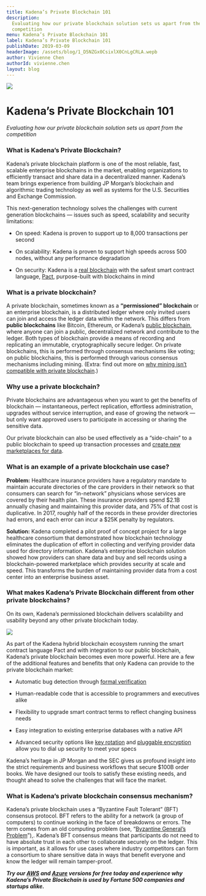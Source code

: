 ```yaml
---
title: Kadena’s Private Blockchain 101
description:
  Evaluating how our private blockchain solution sets us apart from the
  competition
menu: Kadena’s Private Blockchain 101
label: Kadena’s Private Blockchain 101
publishDate: 2019-03-09
headerImage: /assets/blog/1_D5NZGx0CsixlX0CnLgCRLA.wepb
author: Vivienne Chen
authorId: vivienne.chen
layout: blog
---
```


![](/assets/blog/1_D5NZGx0CsixlX0CnLgCRLA.wepb)

# Kadena’s Private Blockchain 101

_Evaluating how our private blockchain solution sets us apart from the
competition_

### What is Kadena’s Private Blockchain?

Kadena’s private blockchain platform is one of the most reliable, fast, scalable
enterprise blockchains in the market, enabling organizations to efficiently
transact and share data in a decentralized manner. Kadena’s team brings
experience from building JP Morgan’s blockchain and algorithmic trading
technology as well as systems for the U.S. Securities and Exchange Commission.

This next-generation technology solves the challenges with current generation
blockchains — issues such as speed, scalability and security limitations:

- On speed: Kadena is proven to support up to 8,000 transactions per second

- On scalability: Kadena is proven to support high speeds across 500 nodes,
  without any performance degradation

- On security: Kadena is a
  [real blockchain](https://www.coindesk.com/evolution-kadena-first-real-private-blockchain)
  with the safest smart contract language,
  [Pact](/blogchain/2019/safer-smarter-contracts-with-pact-2019-02-20),
  purpose-built with blockchains in mind

### What is a private blockchain?

A private blockchain, sometimes known as a **“permissioned” blockchain** or an
enterprise blockchain, is a distributed ledger where only invited users can join
and access the ledger data within the network. This differs from **public
blockchains** like Bitcoin, Ethereum, or Kadena’s
[public blockchain](/blogchain/2019/all-about-chainweb-101-and-faqs-2019-02-01),
where anyone can join a public, decentralized network and contribute to the
ledger. Both types of blockchain provide a means of recording and replicating an
immutable, cryptographically secure ledger. On private blockchains, this is
performed through consensus mechanisms like voting; on public blockchains, this
is performed through various consensus mechanisms including mining. (Extra: find
out more on
[why mining isn’t compatible with private blockchain](/blogchain/2019/why-mining-private-blockchains-dont-mix-2019-02-06).)

### Why use a private blockchain?

Private blockchains are advantageous when you want to get the benefits of
blockchain — instantaneous, perfect replication, effortless administration,
upgrades without service interruption, and ease of growing the network — but
only want approved users to participate in accessing or sharing the sensitive
data.

Our private blockchain can also be used effectively as a “side-chain” to a
public blockchain to speed up transaction processes and
[create new marketplaces for data](/blogchain/2018/blockchain-future-smart-contract-sharing-economy-2018-12-17).

### What is an example of a private blockchain use case?

**Problem:** Healthcare insurance providers have a regulatory mandate to
maintain accurate directories of the care providers in their network so that
consumers can search for “in-network” physicians whose services are covered by
their health plan. These insurance providers spend $2.1B annually chasing and
maintaining this provider data, and 75% of that cost is duplicative. In 2017,
roughly half of the records in these provider directories had errors, and each
error can incur a $25K penalty by regulators.

**Solution:** Kadena completed a pilot proof of concept project for a large
healthcare consortium that demonstrated how blockchain technology eliminates the
duplication of effort in collecting and verifying provider data used for
directory information. Kadena’s enterprise blockchain solution showed how
providers can share data and buy and sell records using a blockchain-powered
marketplace which provides security at scale and speed. This transforms the
burden of maintaining provider data from a cost center into an enterprise
business asset.

### What makes Kadena’s Private Blockchain different from other private blockchains?

On its own, Kadena’s permissioned blockchain delivers scalability and usability
beyond any other private blockchain today.

![](/assets/blog/0_nJIje7rtJR6UgnIx.png)

As part of the Kadena hybrid blockchain ecosystem running the smart contract
language Pact and with integration to our public blockchain, Kadena’s private
blockchain becomes even more powerful. Here are a few of the additional features
and benefits that only Kadena can provide to the private blockchain market:

- Automatic bug detection through
  [formal verification](/tags/formal%20verification)

- Human-readable code that is accessible to programmers and executives alike

- Flexibility to upgrade smart contract terms to reflect changing business needs

- Easy integration to existing enterprise databases with a native API

- Advanced security options like
  [key rotation](/pact/reference/functions/keysets#define-keyseth1939391989) and
  [pluggable encryption](https://pact-language.readthedocs.io/en/latest/pact-reference.html#send)
  allow you to dial up security to meet your specs

Kadena’s heritage in JP Morgan and the SEC gives us profound insight into the
strict requirements and business workflows that secure $100B order books. We
have designed our tools to satisfy these existing needs, and thought ahead to
solve the challenges that will face the market.

### What is Kadena’s private blockchain consensus mechanism?

Kadena’s private blockchain uses a “Byzantine Fault Tolerant” (BFT) consensus
protocol. BFT refers to the ability for a network (a group of computers) to
continue working in the face of breakdowns or errors. The term comes from an old
computing problem (see,
“[Byzantine General’s Problem](https://people.eecs.berkeley.edu/~luca/cs174/byzantine.pdf)”),.
Kadena’s BFT consensus means that participants do not need to have absolute
trust in each other to collaborate securely on the ledger. This is important, as
it allows for use cases where industry competitors can form a consortium to
share sensitive data in ways that benefit everyone and know the ledger will
remain tamper-proof.

**_Try our [AWS](http://kadena.io/aws) and [Azure](http://kadena.io/azure)
versions for free today and experience why Kadena’s Private Blockchain is used
by Fortune 500 companies and startups alike._**
